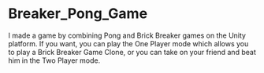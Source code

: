 # Breaker_Pong_Game
I made a game by combining Pong and Brick Breaker games on the Unity platform. If you want, you can play the One Player mode which allows you to play a Brick Breaker Game Clone, or you can take on your friend and beat him in the Two Player mode.
